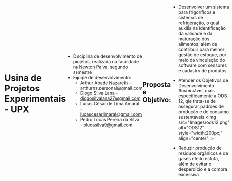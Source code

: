 <style type="text/css">
    body {
        display: flex;
        align-items: center;
    }
</style>
# Usina de Projetos Experimentais - UPX
- Disciplina de desenvolvimento de projetos, realizada na faculdade na [Newton Paiva](https://newtonpaiva.br), segundo semestre
- Equipe de desenvolvimento:
    + Arthur Abade Nazareth - arthurnz.personal@gmail.com
    + Diogo Silva Lana - diogosilvalana27@gmail.com
    + Lucas César de Lima Amaral - lucascesarlimaral@gmail.com
    + Pedro Lucas Pereira da Silva - plucasilva9@gmail.com
## Proposta e Objetivo:
- Desenvolver um sistema para frigoríficos e sistemas de refrigeração, o qual auxilia na identificação da validade e da maturação dos alimentos, além de contribuir para melhor gestão de estoque, por meio da vinculação do software com sensores e cadastro de produtos
- Atender os Objetivos de Desenvolvimento Sustentável, mais especificamente a ODS 12, qie trata-se de assegurar padrões de produção e de consumo sustentáveis
<img src="Images/ods12.png" alt="ODS12" style="width:200px;" align="center"; >

- Reduzir produção de resíduos orgânicos e de gases efeito estufa, além de evitar o desperdício e a compra excessiva
